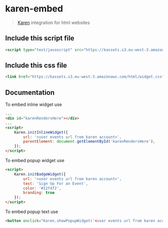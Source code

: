 # karen-embed

> [Karen](https://karenapp.io)  integration for html websites


## Include this script file

```html
<script type="text/javascript" src="https://kassets.s3.eu-west-3.amazonaws.com/html/karen-widget.js"></script>
```

## Include this css file
```html
<link href="https://kassets.s3.eu-west-3.amazonaws.com/html/widget.css" rel="stylesheet">
```

## Documentation

To embed inline widget use
```html
...
<div id="karenRendersHere"></div>
...
<script>
	Karen.initInlineWidget({
		url: '<user events url from karen account>',
		parentElement: document.getElementById('karenRendersHere'),
	});
</script>
```
To embed popup widget use
```html
<script>
 	Karen.initBadgeWidget({
		url: '<user events url from karen account>', 
		text: 'Sign Up For an Event', 
		color: '#12f4f2', 
		branding: true
	});
</script>
```
To embed popup text use
```html
<button onclick="Karen.showPopupWidget('<user events url from karen account>');return false;"> register </button>
```

